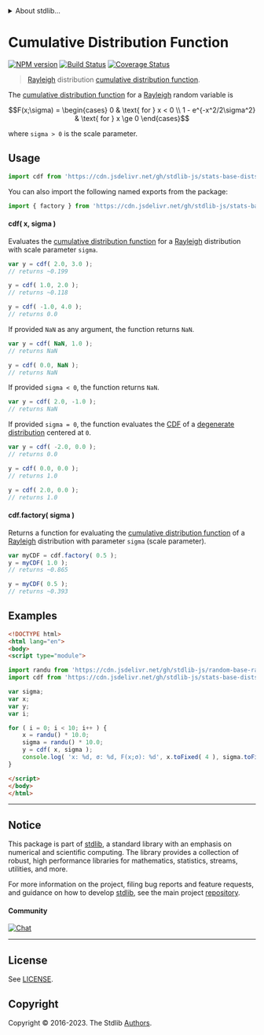 <!--

@license Apache-2.0

Copyright (c) 2018 The Stdlib Authors.

Licensed under the Apache License, Version 2.0 (the "License");
you may not use this file except in compliance with the License.
You may obtain a copy of the License at

   http://www.apache.org/licenses/LICENSE-2.0

Unless required by applicable law or agreed to in writing, software
distributed under the License is distributed on an "AS IS" BASIS,
WITHOUT WARRANTIES OR CONDITIONS OF ANY KIND, either express or implied.
See the License for the specific language governing permissions and
limitations under the License.

-->


<details>
  <summary>
    About stdlib...
  </summary>
  <p>We believe in a future in which the web is a preferred environment for numerical computation. To help realize this future, we've built stdlib. stdlib is a standard library, with an emphasis on numerical and scientific computation, written in JavaScript (and C) for execution in browsers and in Node.js.</p>
  <p>The library is fully decomposable, being architected in such a way that you can swap out and mix and match APIs and functionality to cater to your exact preferences and use cases.</p>
  <p>When you use stdlib, you can be absolutely certain that you are using the most thorough, rigorous, well-written, studied, documented, tested, measured, and high-quality code out there.</p>
  <p>To join us in bringing numerical computing to the web, get started by checking us out on <a href="https://github.com/stdlib-js/stdlib">GitHub</a>, and please consider <a href="https://opencollective.com/stdlib">financially supporting stdlib</a>. We greatly appreciate your continued support!</p>
</details>

# Cumulative Distribution Function

[![NPM version][npm-image]][npm-url] [![Build Status][test-image]][test-url] [![Coverage Status][coverage-image]][coverage-url] <!-- [![dependencies][dependencies-image]][dependencies-url] -->

> [Rayleigh][rayleigh-distribution] distribution [cumulative distribution function][cdf].

<section class="intro">

The [cumulative distribution function][cdf] for a [Rayleigh][rayleigh-distribution] random variable is

<!-- <equation class="equation" label="eq:rayleigh_cdf" align="center" raw="F(x;\sigma) = \begin{cases} 0 & \text{ for } x < 0 \\ 1 - e^{-x^2/2\sigma^2} & \text{ for } x \ge 0 \end{cases}" alt="Cumulative distribution function for a Rayleigh distribution."> -->

```math
F(x;\sigma) = \begin{cases} 0 & \text{ for } x < 0 \\ 1 - e^{-x^2/2\sigma^2} & \text{ for } x \ge 0 \end{cases}
```

<!-- <div class="equation" align="center" data-raw-text="F(x;\sigma) = \begin{cases} 0 &amp; \text{ for } x &lt; 0 \\ 1 - e^{-x^2/2\sigma^2} &amp; \text{ for } x \ge 0 \end{cases}" data-equation="eq:rayleigh_cdf">
    <img src="https://cdn.jsdelivr.net/gh/stdlib-js/stdlib@51534079fef45e990850102147e8945fb023d1d0/lib/node_modules/@stdlib/stats/base/dists/rayleigh/cdf/docs/img/equation_rayleigh_cdf.svg" alt="Cumulative distribution function for a Rayleigh distribution.">
    <br>
</div> -->

<!-- </equation> -->

where `sigma > 0` is the scale parameter.

</section>

<!-- /.intro -->



<section class="usage">

## Usage

```javascript
import cdf from 'https://cdn.jsdelivr.net/gh/stdlib-js/stats-base-dists-rayleigh-cdf@v0.1.0-esm/index.mjs';
```

You can also import the following named exports from the package:

```javascript
import { factory } from 'https://cdn.jsdelivr.net/gh/stdlib-js/stats-base-dists-rayleigh-cdf@v0.1.0-esm/index.mjs';
```

#### cdf( x, sigma )

Evaluates the [cumulative distribution function][cdf] for a [Rayleigh][rayleigh-distribution] distribution with scale parameter `sigma`.

```javascript
var y = cdf( 2.0, 3.0 );
// returns ~0.199

y = cdf( 1.0, 2.0 );
// returns ~0.118

y = cdf( -1.0, 4.0 );
// returns 0.0
```

If provided `NaN` as any argument, the function returns `NaN`.

```javascript
var y = cdf( NaN, 1.0 );
// returns NaN

y = cdf( 0.0, NaN );
// returns NaN
```

If provided `sigma < 0`, the function returns `NaN`.

```javascript
var y = cdf( 2.0, -1.0 );
// returns NaN
```

If provided `sigma = 0`, the function evaluates the [CDF][cdf] of a [degenerate distribution][degenerate-distribution] centered at `0`.

```javascript
var y = cdf( -2.0, 0.0 );
// returns 0.0

y = cdf( 0.0, 0.0 );
// returns 1.0

y = cdf( 2.0, 0.0 );
// returns 1.0
```

#### cdf.factory( sigma )

Returns a function for evaluating the [cumulative distribution function][cdf] of a [Rayleigh][rayleigh-distribution] distribution with parameter `sigma` (scale parameter).

```javascript
var myCDF = cdf.factory( 0.5 );
y = myCDF( 1.0 );
// returns ~0.865

y = myCDF( 0.5 );
// returns ~0.393
```

</section>

<!-- /.usage -->

<section class="examples">

## Examples

<!-- eslint no-undef: "error" -->

```html
<!DOCTYPE html>
<html lang="en">
<body>
<script type="module">

import randu from 'https://cdn.jsdelivr.net/gh/stdlib-js/random-base-randu@esm/index.mjs';
import cdf from 'https://cdn.jsdelivr.net/gh/stdlib-js/stats-base-dists-rayleigh-cdf@v0.1.0-esm/index.mjs';

var sigma;
var x;
var y;
var i;

for ( i = 0; i < 10; i++ ) {
    x = randu() * 10.0;
    sigma = randu() * 10.0;
    y = cdf( x, sigma );
    console.log( 'x: %d, σ: %d, F(x;σ): %d', x.toFixed( 4 ), sigma.toFixed( 4 ), y.toFixed( 4 ) );
}

</script>
</body>
</html>
```

</section>

<!-- /.examples -->

<!-- Section for related `stdlib` packages. Do not manually edit this section, as it is automatically populated. -->

<section class="related">

</section>

<!-- /.related -->

<!-- Section for all links. Make sure to keep an empty line after the `section` element and another before the `/section` close. -->


<section class="main-repo" >

* * *

## Notice

This package is part of [stdlib][stdlib], a standard library with an emphasis on numerical and scientific computing. The library provides a collection of robust, high performance libraries for mathematics, statistics, streams, utilities, and more.

For more information on the project, filing bug reports and feature requests, and guidance on how to develop [stdlib][stdlib], see the main project [repository][stdlib].

#### Community

[![Chat][chat-image]][chat-url]

---

## License

See [LICENSE][stdlib-license].


## Copyright

Copyright &copy; 2016-2023. The Stdlib [Authors][stdlib-authors].

</section>

<!-- /.stdlib -->

<!-- Section for all links. Make sure to keep an empty line after the `section` element and another before the `/section` close. -->

<section class="links">

[npm-image]: http://img.shields.io/npm/v/@stdlib/stats-base-dists-rayleigh-cdf.svg
[npm-url]: https://npmjs.org/package/@stdlib/stats-base-dists-rayleigh-cdf

[test-image]: https://github.com/stdlib-js/stats-base-dists-rayleigh-cdf/actions/workflows/test.yml/badge.svg?branch=v0.1.0
[test-url]: https://github.com/stdlib-js/stats-base-dists-rayleigh-cdf/actions/workflows/test.yml?query=branch:v0.1.0

[coverage-image]: https://img.shields.io/codecov/c/github/stdlib-js/stats-base-dists-rayleigh-cdf/main.svg
[coverage-url]: https://codecov.io/github/stdlib-js/stats-base-dists-rayleigh-cdf?branch=main

<!--

[dependencies-image]: https://img.shields.io/david/stdlib-js/stats-base-dists-rayleigh-cdf.svg
[dependencies-url]: https://david-dm.org/stdlib-js/stats-base-dists-rayleigh-cdf/main

-->

[chat-image]: https://img.shields.io/gitter/room/stdlib-js/stdlib.svg
[chat-url]: https://app.gitter.im/#/room/#stdlib-js_stdlib:gitter.im

[stdlib]: https://github.com/stdlib-js/stdlib

[stdlib-authors]: https://github.com/stdlib-js/stdlib/graphs/contributors

[umd]: https://github.com/umdjs/umd
[es-module]: https://developer.mozilla.org/en-US/docs/Web/JavaScript/Guide/Modules

[deno-url]: https://github.com/stdlib-js/stats-base-dists-rayleigh-cdf/tree/deno
[umd-url]: https://github.com/stdlib-js/stats-base-dists-rayleigh-cdf/tree/umd
[esm-url]: https://github.com/stdlib-js/stats-base-dists-rayleigh-cdf/tree/esm
[branches-url]: https://github.com/stdlib-js/stats-base-dists-rayleigh-cdf/blob/main/branches.md

[stdlib-license]: https://raw.githubusercontent.com/stdlib-js/stats-base-dists-rayleigh-cdf/main/LICENSE

[degenerate-distribution]: https://en.wikipedia.org/wiki/Degenerate_distribution

[cdf]: https://en.wikipedia.org/wiki/Cumulative_distribution_function

[rayleigh-distribution]: https://en.wikipedia.org/wiki/Rayleigh_distribution

</section>

<!-- /.links -->
